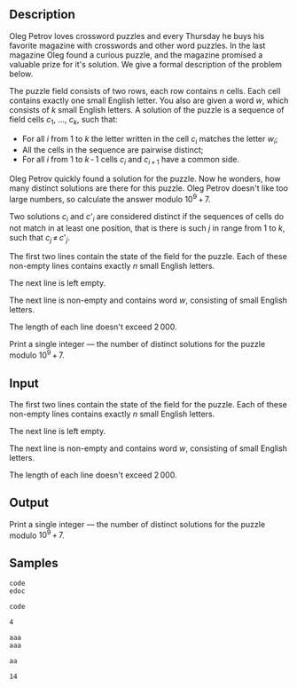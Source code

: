 ## Description

<div><p>Oleg Petrov loves crossword puzzles and every Thursday he buys his favorite magazine with crosswords and other word puzzles. In the last magazine Oleg found a curious puzzle, and the magazine promised a valuable prize for it's solution. We give a formal description of the problem below.</p><p>The puzzle field consists of two rows, each row contains <span class="tex-span"><i>n</i></span> cells. Each cell contains exactly one small English letter. You also are given a word <span class="tex-span"><i>w</i></span>, which consists of <span class="tex-span"><i>k</i></span> small English letters. A <span class="tex-font-style-it">solution</span> of the puzzle is a sequence of field cells <span class="tex-span"><i>c</i><sub class="lower-index">1</sub></span>, <span class="tex-span">...</span>, <span class="tex-span"><i>c</i><sub class="lower-index"><i>k</i></sub></span>, such that:</p><ul><li> For all <span class="tex-span"><i>i</i></span> from <span class="tex-span">1</span> to <span class="tex-span"><i>k</i></span> the letter written in the cell <span class="tex-span"><i>c</i><sub class="lower-index"><i>i</i></sub></span> matches the letter <span class="tex-span"><i>w</i><sub class="lower-index"><i>i</i></sub></span>;</li><li> All the cells in the sequence are pairwise distinct;</li><li> For all <span class="tex-span"><i>i</i></span> from <span class="tex-span">1</span> to <span class="tex-span"><i>k</i> - 1</span> cells <span class="tex-span"><i>c</i><sub class="lower-index"><i>i</i></sub></span> and <span class="tex-span"><i>c</i><sub class="lower-index"><i>i</i> + 1</sub></span> have a common side.</li></ul><p>Oleg Petrov quickly found a solution for the puzzle. Now he wonders, how many distinct solutions are there for this puzzle. Oleg Petrov doesn't like too large numbers, so calculate the answer modulo <span class="tex-span">10<sup class="upper-index">9</sup> + 7</span>.</p><p>Two solutions <span class="tex-span"><i>c</i><sub class="lower-index"><i>i</i></sub></span> and <span class="tex-span"><i>c</i>'<sub class="lower-index"><i>i</i></sub></span> are considered distinct if the sequences of cells do not match in at least one position, that is there is such <span class="tex-span"><i>j</i></span> in range from <span class="tex-span">1</span> to <span class="tex-span"><i>k</i></span>, such that <span class="tex-span"><i>c</i><sub class="lower-index"><i>j</i></sub> ≠ <i>c</i>'<sub class="lower-index"><i>j</i></sub></span>.</p></div><div class="input-specification"><p>The first two lines contain the state of the field for the puzzle. Each of these non-empty lines contains exactly <span class="tex-span"><i>n</i></span> small English letters.</p><p>The next line is left empty.</p><p>The next line is non-empty and contains word <span class="tex-span"><i>w</i></span>, consisting of small English letters.</p><p>The length of each line doesn't exceed <span class="tex-span">2 000</span>.</p></div><div class="output-specification"><p>Print a single integer — the number of distinct solutions for the puzzle modulo <span class="tex-span">10<sup class="upper-index">9</sup> + 7</span>.</p></div>


## Input

<p>The first two lines contain the state of the field for the puzzle. Each of these non-empty lines contains exactly <span class="tex-span"><i>n</i></span> small English letters.</p><p>The next line is left empty.</p><p>The next line is non-empty and contains word <span class="tex-span"><i>w</i></span>, consisting of small English letters.</p><p>The length of each line doesn't exceed <span class="tex-span">2 000</span>.</p>


## Output

<p>Print a single integer — the number of distinct solutions for the puzzle modulo <span class="tex-span">10<sup class="upper-index">9</sup> + 7</span>.</p>


## Samples

```input1
code
edoc

code

```

```output1
4

```






```input2
aaa
aaa

aa

```

```output2
14

```



